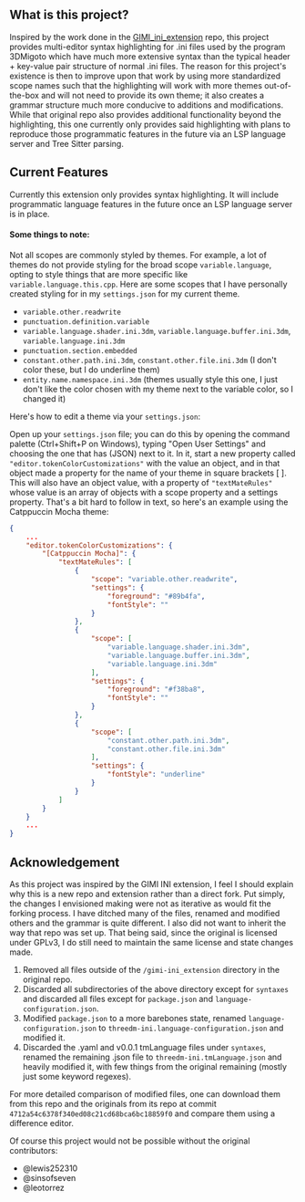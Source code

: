 ## What is this project?
Inspired by the work done in the [GIMI_ini_extension](https://github.com/lewis252310/GIMI_ini_Extension) repo, this project provides multi-editor syntax highlighting for .ini files used by the program 3DMigoto which have much more extensive syntax than the typical header + key-value pair structure of normal .ini files. The reason for this project's existence is then to improve upon that work by using more standardized scope names such that the highlighting will work with more themes out-of-the-box and will not need to provide its own theme; it also creates a grammar structure much more conducive to additions and modifications. While that original repo also provides additional functionality beyond the highlighting, this one currently only provides said highlighting with plans to reproduce those programmatic features in the future via an LSP language server and Tree Sitter parsing.

## Current Features

Currently this extension only provides syntax highlighting. It will include programmatic language features in the future once an LSP language server is in place.

#### Some things to note:
Not all scopes are commonly styled by themes. For example, a lot of themes do not provide styling for the broad scope `variable.language`, opting to style things that are more specific like `variable.language.this.cpp`. Here are some scopes that I have personally created styling for in my `settings.json` for my current theme.

- `variable.other.readwrite`
- `punctuation.definition.variable`
- `variable.language.shader.ini.3dm`, `variable.language.buffer.ini.3dm`, `variable.language.ini.3dm`
- `punctuation.section.embedded`
- `constant.other.path.ini.3dm`, `constant.other.file.ini.3dm` (I don't color these, but I do underline them)
- `entity.name.namespace.ini.3dm` (themes usually style this one, I just don't like the color chosen with my theme next to the variable color, so I changed it)

Here's how to edit a theme via your `settings.json`:

Open up your `settings.json` file; you can do this by opening the command palette (Ctrl+Shift+P on Windows), typing "Open User Settings" and choosing the one that has (JSON) next to it. In it, start a new property called `"editor.tokenColorCustomizations"` with the value an object, and in that object made a property for the name of your theme in square brackets [ ]. This will also have an object value, with a property of `"textMateRules"` whose value is an array of objects with a scope property and a settings property. That's a bit hard to follow in text, so here's an example using the Catppuccin Mocha theme:

```json
{
    ...
    "editor.tokenColorCustomizations": {
        "[Catppuccin Mocha]": {
            "textMateRules": [
                {
                    "scope": "variable.other.readwrite",
                    "settings": {
                        "foreground": "#89b4fa",
                        "fontStyle": ""
                    }
                },
                {
                    "scope": [
                        "variable.language.shader.ini.3dm",
                        "variable.language.buffer.ini.3dm",
                        "variable.language.ini.3dm"
                    ],
                    "settings": {
                        "foreground": "#f38ba8",
                        "fontStyle": ""
                    }
                },
                {
                    "scope": [
                        "constant.other.path.ini.3dm",
                        "constant.other.file.ini.3dm"
                    ],
                    "settings": {
                        "fontStyle": "underline"
                    }
                }
            ]
        }
    }
    ...
}
```

## Acknowledgement
As this project was inspired by the GIMI INI extension, I feel I should explain why this is a new repo and extension rather than a direct fork. Put simply, the changes I envisioned making were not as iterative as would fit the forking process. I have ditched many of the files, renamed and modified others and the grammar is quite different. I also did not want to inherit the way that repo was set up. That being said, since the original is licensed under GPLv3, I do still need to maintain the same license and state changes made.

1. Removed all files outside of the `/gimi-ini_extension` directory in the original repo.
2. Discarded all subdirectories of the above directory except for `syntaxes` and discarded all files except for `package.json` and `language-configuration.json`.
3. Modified `package.json` to a more barebones state, renamed `language-configuration.json` to `threedm-ini.language-configuration.json` and modified it.
4. Discarded the .yaml and v0.0.1 tmLanguage files under `syntaxes`, renamed the remaining .json file to `threedm-ini.tmLanguage.json` and heavily modified it, with few things from the original remaining (mostly just some keyword regexes).

For more detailed comparison of modified files, one can download them from this repo and the originals from its repo at commit `4712a54c6378f340ed08c21cd68bca6bc18859f0` and compare them using a difference editor.

Of course this project would not be possible without the original contributors:
- @lewis252310
- @sinsofseven
- @leotorrez